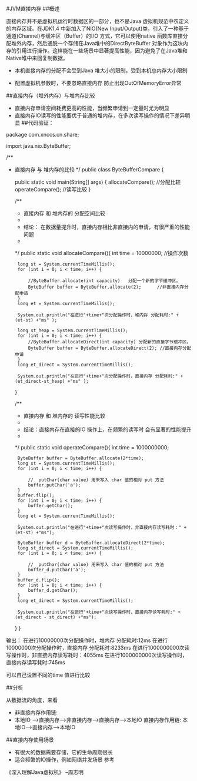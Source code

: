 #JVM直接内存
##概述

直接内存并不是虚拟机运行时数据区的一部分，也不是Java 虚拟机规范中农定义的内存区域。在JDK1.4 中新加入了NIO(New Input/Output)类，引入了一种基于通道(Channel)与缓冲区（Buffer）的I/O 方式，它可以使用native 函数库直接分配堆外内存，然后通脱一个存储在Java堆中的DirectByteBuffer 对象作为这块内存的引用进行操作。这样能在一些场景中显著提高性能，因为避免了在Java堆和Native堆中来回复制数据。

- 本机直接内存的分配不会受到Java 堆大小的限制，受到本机总内存大小限制

- 配置虚拟机参数时，不要忽略直接内存 防止出现OutOfMemoryError异常

##直接内存（堆外内存）与堆内存比较

- 直接内存申请空间耗费更高的性能，当频繁申请到一定量时尤为明显
- 直接内存IO读写的性能要优于普通的堆内存，在多次读写操作的情况下差异明显
##代码验证：

package com.xnccs.cn.share;

import java.nio.ByteBuffer;


/**
 * 直接内存 与  堆内存的比较
 */
public class ByteBufferCompare {


    public static void main(String[] args) {
        allocateCompare();   //分配比较
        operateCompare();    //读写比较
    }

    /**
     * 直接内存 和 堆内存的 分配空间比较
     * 
     * 结论： 在数据量提升时，直接内存相比非直接内的申请，有很严重的性能问题
     * 
     */
    public static void allocateCompare(){
        int time = 10000000;    //操作次数                           


        long st = System.currentTimeMillis();
        for (int i = 0; i < time; i++) {

            //ByteBuffer.allocate(int capacity)   分配一个新的字节缓冲区。
            ByteBuffer buffer = ByteBuffer.allocate(2);      //非直接内存分配申请     
        }
        long et = System.currentTimeMillis();

        System.out.println("在进行"+time+"次分配操作时，堆内存 分配耗时:" + (et-st) +"ms" );

        long st_heap = System.currentTimeMillis();
        for (int i = 0; i < time; i++) {
            //ByteBuffer.allocateDirect(int capacity) 分配新的直接字节缓冲区。
            ByteBuffer buffer = ByteBuffer.allocateDirect(2); //直接内存分配申请
        }
        long et_direct = System.currentTimeMillis();

        System.out.println("在进行"+time+"次分配操作时，直接内存 分配耗时:" + (et_direct-st_heap) +"ms" );

    }

    /**
     * 直接内存 和 堆内存的 读写性能比较
     * 
     * 结论：直接内存在直接的IO 操作上，在频繁的读写时 会有显著的性能提升
     * 
     */
    public static void operateCompare(){
        int time = 1000000000;

        ByteBuffer buffer = ByteBuffer.allocate(2*time);  
        long st = System.currentTimeMillis();
        for (int i = 0; i < time; i++) {

            //  putChar(char value) 用来写入 char 值的相对 put 方法
            buffer.putChar('a');
        }
        buffer.flip();
        for (int i = 0; i < time; i++) {
            buffer.getChar();
        }
        long et = System.currentTimeMillis();

        System.out.println("在进行"+time+"次读写操作时，非直接内存读写耗时：" + (et-st) +"ms");

        ByteBuffer buffer_d = ByteBuffer.allocateDirect(2*time);
        long st_direct = System.currentTimeMillis();
        for (int i = 0; i < time; i++) {

            //  putChar(char value) 用来写入 char 值的相对 put 方法
            buffer_d.putChar('a');
        }
        buffer_d.flip();
        for (int i = 0; i < time; i++) {
            buffer_d.getChar();
        }
        long et_direct = System.currentTimeMillis();

        System.out.println("在进行"+time+"次读写操作时，直接内存读写耗时:" + (et_direct - st_direct) +"ms");
    }
}

输出： 
在进行10000000次分配操作时，堆内存 分配耗时:12ms 
在进行10000000次分配操作时，直接内存 分配耗时:8233ms 
在进行1000000000次读写操作时，非直接内存读写耗时：4055ms 
在进行1000000000次读写操作时，直接内存读写耗时:745ms

可以自己设置不同的time 值进行比较

##分析

从数据流的角度，来看

- 非直接内存作用链: 
- 本地IO –>直接内存–>非直接内存–>直接内存–>本地IO 
直接内存作用链: 
本地IO–>直接内存–>本地IO

##直接内存使用场景

- 有很大的数据需要存储，它的生命周期很长
- 适合频繁的IO操作，例如网络并发场景
参考

《深入理解Java虚拟机》 –周志明